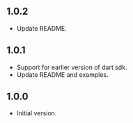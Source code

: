 ## 1.0.2
* Update README.

## 1.0.1
* Support for earlier version of dart sdk.
* Update README and examples.

## 1.0.0
* Initial version.
